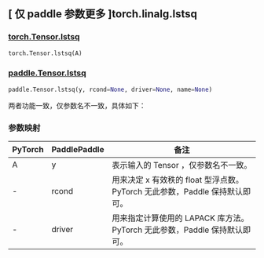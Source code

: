 ## [ 仅 paddle 参数更多 ]torch.linalg.lstsq

### [torch.Tensor.lstsq](https://pytorch.org/docs/1.9.0/generated/torch.Tensor.lstsq.html?highlight=torch%20tensor%20lstsq#torch.Tensor.lstsq)

```python
torch.Tensor.lstsq(A)
```

### [paddle.Tensor.lstsq]()

```python
paddle.Tensor.lstsq(y, rcond=None, driver=None, name=None)
```

两者功能一致，仅参数名不一致，具体如下：

### 参数映射

| PyTorch | PaddlePaddle | 备注                                                                        |
| ------- | ------------ | --------------------------------------------------------------------------- |
| A       | y            | 表示输入的 Tensor ，仅参数名不一致。                                        |
| -       | rcond        | 用来决定 x 有效秩的 float 型浮点数。PyTorch 无此参数，Paddle 保持默认即可。 |
| -       | driver       | 用来指定计算使用的 LAPACK 库方法。PyTorch 无此参数，Paddle 保持默认即可。   |

